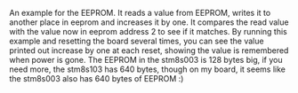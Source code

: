 An example for the EEPROM.
It reads a value from EEPROM, writes it to another place in eeprom and increases it by one.
It compares the read value with the value now in eeprom address 2 to see if it matches.
By running this example and resetting the board several times, you can see the value printed out increase by one at each reset, showing the value is remembered when power is gone.
The EEPROM in the stm8s003 is 128 bytes big, if you need more, the stm8s103 has 640 bytes, though on my board, it seems like the stm8s003 also has 640 bytes of EEPROM :)